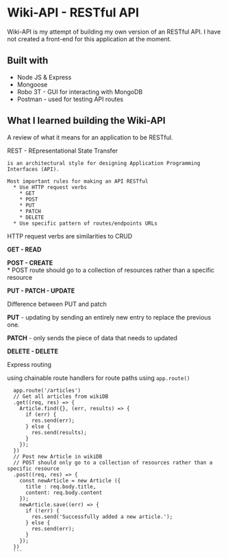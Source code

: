 # Wiki-API - RESTful API

Wiki-API is my attempt of building my own version of an RESTful API.  I have not created a front-end for this application at the moment.


## Built with

* Node JS & Express
* Mongoose
* Robo 3T - GUI for interacting with MongoDB
* Postman - used for testing API routes

## What I learned building the Wiki-API

A review of what it means for an application to be RESTful.  

REST - REpresentational State Transfer

    is an architectural style for designing Application Programming Interfaces (API).  

    Most important rules for making an API RESTful
      * Use HTTP request verbs
        * GET
        * POST
        * PUT
        * PATCH
        * DELETE
      * Use specific pattern of routes/endpoints URLs

  HTTP request verbs are similarities to CRUD

  **GET - READ**

  **POST - CREATE**  
    * POST route should go to a collection of resources rather than a specific resource

  **PUT - PATCH - UPDATE**  <br/>

  Difference between PUT and patch  <br/>

  **PUT** - updating by sending an entirely new entry to replace the previous one.

  **PATCH** - only sends the piece of data that needs to updated

  **DELETE - DELETE**

Express routing

  using chainable route handlers for route paths using ```app.route()```

  ```
    app.route('/articles')
    // Get all articles from wikiDB
    .get((req, res) => {
      Article.find({}, (err, results) => {
        if (err) {
          res.send(err);
        } else {
          res.send(results);
        }
      });
    })
    // Post new Article in wikiDB
    // POST should only go to a collection of resources rather than a specific resource
    .post((req, res) => {
      const newArticle = new Article ({
        title : req.body.title,
        content: req.body.content
      });
      newArticle.save((err) => {
        if (!err) {
          res.send('Successfully added a new article.');
        } else {
          res.send(err);
        }
      });
    })
    ```
